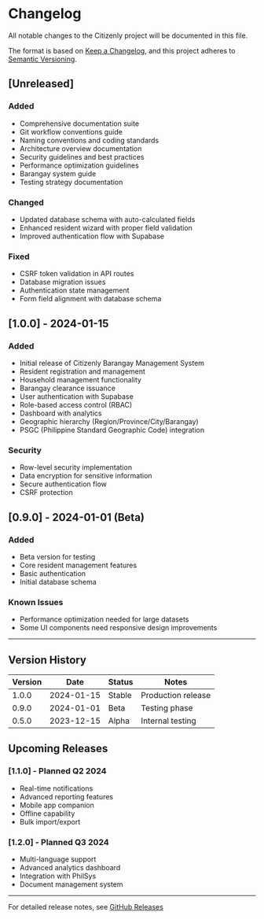 # Changelog

All notable changes to the Citizenly project will be documented in this file.

The format is based on [Keep a Changelog](https://keepachangelog.com/en/1.0.0/),
and this project adheres to [Semantic Versioning](https://semver.org/spec/v2.0.0.html).

## [Unreleased]

### Added
- Comprehensive documentation suite
- Git workflow conventions guide
- Naming conventions and coding standards
- Architecture overview documentation
- Security guidelines and best practices
- Performance optimization guidelines
- Barangay system guide
- Testing strategy documentation

### Changed
- Updated database schema with auto-calculated fields
- Enhanced resident wizard with proper field validation
- Improved authentication flow with Supabase

### Fixed
- CSRF token validation in API routes
- Database migration issues
- Authentication state management
- Form field alignment with database schema

## [1.0.0] - 2024-01-15

### Added
- Initial release of Citizenly Barangay Management System
- Resident registration and management
- Household management functionality
- Barangay clearance issuance
- User authentication with Supabase
- Role-based access control (RBAC)
- Dashboard with analytics
- Geographic hierarchy (Region/Province/City/Barangay)
- PSGC (Philippine Standard Geographic Code) integration

### Security
- Row-level security implementation
- Data encryption for sensitive information
- Secure authentication flow
- CSRF protection

## [0.9.0] - 2024-01-01 (Beta)

### Added
- Beta version for testing
- Core resident management features
- Basic authentication
- Initial database schema

### Known Issues
- Performance optimization needed for large datasets
- Some UI components need responsive design improvements

---

## Version History

| Version | Date | Status | Notes |
|---------|------|--------|-------|
| 1.0.0 | 2024-01-15 | Stable | Production release |
| 0.9.0 | 2024-01-01 | Beta | Testing phase |
| 0.5.0 | 2023-12-15 | Alpha | Internal testing |

## Upcoming Releases

### [1.1.0] - Planned Q2 2024
- Real-time notifications
- Advanced reporting features
- Mobile app companion
- Offline capability
- Bulk import/export

### [1.2.0] - Planned Q3 2024
- Multi-language support
- Advanced analytics dashboard
- Integration with PhilSys
- Document management system

---

For detailed release notes, see [GitHub Releases](https://github.com/your-org/citizenly/releases)
